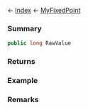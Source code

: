 ← [Index](Api-Index) ← [MyFixedPoint](VRage.MyFixedPoint)

### Summary

```csharp
public long RawValue
```

### Returns

### Example

### Remarks

